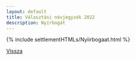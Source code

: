 ```yaml
---
layout: default
title: Választási névjegyzék 2022
description: Nyírbogát
---
```


{% include settlementHTMLs/Nyiirbogaat.html %}

[Vissza](./)